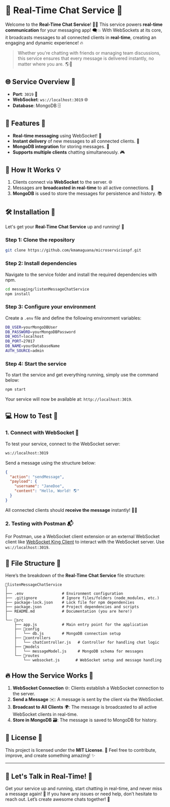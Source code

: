 # 🎉 **Real-Time Chat Service** 💬

Welcome to the **Real-Time Chat Service**! 🚀🎤 This service powers **real-time communication** for your messaging app! 🗨️💥 With WebSockets at its core, it broadcasts messages to all connected clients in **real-time**, creating an engaging and dynamic experience! 🔥

> Whether you're chatting with friends or managing team discussions, this service ensures that every message is delivered instantly, no matter where you are. 🌎💬

## 🌐 **Service Overview** 🌟

- **Port**: `3019` 🔌
- **WebSocket**: `ws://localhost:3019` 🌐
- **Database**: MongoDB 🗄️

## 🚀 **Features** 🚀

- **Real-time messaging** using WebSocket! 💨
- **Instant delivery** of new messages to all connected clients. 📡
- **MongoDB integration** for storing messages. 📝
- **Supports multiple clients** chatting simultaneously. 🎮

## 🎯 **How It Works** 💡

1. Clients connect via **WebSocket** to the server. 🌐
2. Messages are **broadcasted in real-time** to all active connections. 💌
3. **MongoDB** is used to store the messages for persistence and history. 📚

## 🛠 **Installation** 🧰

Let's get your **Real-Time Chat Service** up and running! 🚀

### Step 1: Clone the repository

```bash
git clone https://github.com/kmamaguana/microserviciospf.git
```

### Step 2: Install dependencies

Navigate to the service folder and install the required dependencies with npm.

```bash
cd messaging/listenMessageChatService
npm install
```

### Step 3: Configure your environment

Create a `.env` file and define the following environment variables:

```bash
DB_USER=yourMongoDBUser
DB_PASSWORD=yourMongoDBPassword
DB_HOST=localhost
DB_PORT=27017
DB_NAME=yourDatabaseName
AUTH_SOURCE=admin
```

### Step 4: Start the service

To start the service and get everything running, simply use the command below:

```bash
npm start
```

Your service will now be available at: `http://localhost:3019`.

## 💻 **How to Test** 📲

### 1. Connect with WebSocket 🔗

To test your service, connect to the WebSocket server:

```bash
ws://localhost:3019
```

Send a message using the structure below:

```json
{
  "action": "sendMessage",
  "payload": {
    "username": "JaneDoe",
    "content": "Hello, World! 🌎"
  }
}
```

All connected clients should **receive the message** instantly! 🚀✨

### 2. Testing with Postman 📬

For Postman, use a WebSocket client extension or an external WebSocket client like [WebSocket King Client](https://chrome.google.com/webstore/detail/websocket-king-client) to interact with the WebSocket server. Use `ws://localhost:3019`.

## 🔧 **File Structure** 📂

Here’s the breakdown of the **Real-Time Chat Service** file structure:

```plaintext
📁listenMessageChatService
│
├── .env                 # Environment configuration
├── .gitignore           # Ignore files/folders (node_modules, etc.)
├── package-lock.json    # Lock file for npm dependencies
├── package.json         # Project dependencies and scripts
├── README.md            # Documentation (you are here!)
│
└── 📁src
    ├── app.js           # Main entry point for the application
    ├── 📁config
    │   └── db.js        # MongoDB connection setup
    ├── 📁controllers
    │   └── chatController.js   # Controller for handling chat logic
    ├── 📁models
    │   └── messageModel.js     # MongoDB schema for messages
    └── 📁routes
        └── websocket.js       # WebSocket setup and message handling
```

## 🔥 **How the Service Works** 🚀

1. **WebSocket Connection** 🌐: Clients establish a WebSocket connection to the server.
2. **Send a Message** ✉️: A message is sent by the client via the WebSocket.
3. **Broadcast to All Clients** 🌍: The message is broadcasted to all active WebSocket clients in real-time.
4. **Store in MongoDB** 🗃️: The message is saved to MongoDB for history.

## 📜 **License** 🎉

This project is licensed under the **MIT License**. 📝 Feel free to contribute, improve, and create something amazing! ✨

---

## 🎉 Let's Talk in Real-Time! 💬

Get your service up and running, start chatting in real-time, and never miss a message again! 🚀 If you have any issues or need help, don’t hesitate to reach out. Let’s create awesome chats together! 🥳
